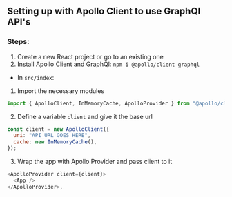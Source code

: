 ## Setting up with Apollo Client to use GraphQl API's

### Steps:

1. Create a new React project or go to an existing one
2. Install Apollo Client and GraphQl: `npm i @apollo/client graphql`

- In `src/index`:

1. Import the necessary modules

```js
import { ApolloClient, InMemoryCache, ApolloProvider } from "@apollo/client";
```

2. Define a variable `client` and give it the base url

```js
const client = new ApolloClient({
  uri: "API_URL_GOES_HERE",
  cache: new InMemoryCache(),
});
```

3. Wrap the app with Apollo Provider and pass client to it

```js
<ApolloProvider client={client}>
  <App />
</ApolloProvider>,
```

